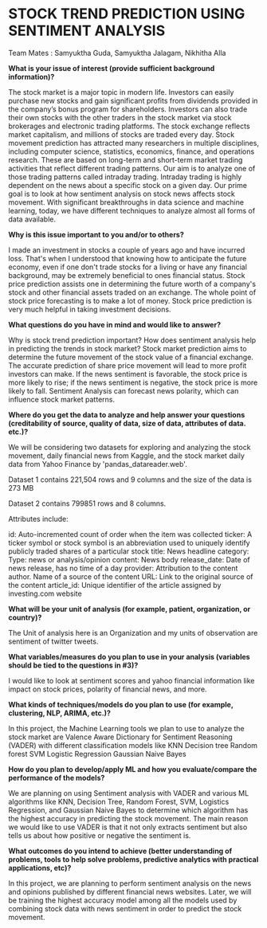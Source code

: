 # STOCK TREND PREDICTION USING SENTIMENT ANALYSIS

Team Mates : Samyuktha Guda, Samyuktha Jalagam, Nikhitha Alla

**What is your issue of interest (provide sufficient background information)?**

The stock market is a major topic in modern life. Investors can easily purchase new stocks and gain significant profits from dividends provided in the company’s bonus program for shareholders. Investors can also trade their own stocks with the other traders in the stock market via stock brokerages and electronic trading platforms. The stock exchange reflects market capitalism, and millions of stocks are traded every day. Stock movement prediction has attracted many researchers in multiple disciplines, including computer science, statistics, economics, finance, and operations research. These are based on long-term and short-term market trading activities that reflect different trading patterns. Our aim is to analyze one of those trading patterns called intraday trading. Intraday trading is highly dependent on the news about a specific stock on a given day. Our prime goal is to look at how sentiment analysis on stock news affects stock movement. With significant breakthroughs in data science and machine learning, today, we have different techniques to analyze almost all forms of data available.

**Why is this issue important to you and/or to others?**

I made an investment in stocks a couple of years ago and have incurred loss. That's when I understood that knowing how to anticipate the future economy, even if one don't trade stocks for a living or have any financial background, may be extremely beneficial to ones financial status. Stock price prediction assists one in determining the future worth of a company's stock and other financial assets traded on an exchange. The whole point of stock price forecasting is to make a lot of money. Stock price prediction is very much helpful in taking investment decisions.

**What questions do you have in mind and would like to answer?**

Why is stock trend prediction important?
How does sentiment analysis help in predicting the trends in stock market?
Stock market prediction aims to determine the future movement of the stock value of a financial exchange. The accurate prediction of share price movement will lead to more profit investors can make. If the news sentiment is favorable, the stock price is more likely to rise; if the news sentiment is negative, the stock price is more likely to fall. Sentiment Analysis can forecast news polarity, which can influence stock market patterns.

**Where do you get the data to analyze and help answer your questions (creditability of source, quality of data, size of data, attributes of data. etc.)?**

We will be considering two datasets for exploring and analyzing the stock movement, daily financial news from Kaggle, and the stock market daily data from Yahoo Finance by 'pandas_datareader.web'. 

Dataset 1 contains 221,504 rows and 9 columns and the size of the data is 273 MB

Dataset 2 contains 799851 rows and 8 columns.

Attributes include:

id: Auto-incremented count of order when the item was collected
ticker: A ticker symbol or stock symbol is an abbreviation used to uniquely identify publicly traded shares of a particular stock
title: News headline
category: Type: news or analysis/opinion
content: News body
release_date: Date of news release, has no time of a day
provider: Attribution to the content author. Name of a source of the content
URL: Link to the original source of the content
article_id: Unique identifier of the article assigned by investing.com website

**What will be your unit of analysis (for example, patient, organization, or country)?**

The Unit of analysis here is an Organization and my units of observation are sentiment of twitter tweets.

**What variables/measures do you plan to use in your analysis (variables should be tied to the questions in #3)?**

I would like to look at sentiment scores and yahoo financial information like impact on stock prices, polarity of financial news, and more.

**What kinds of techniques/models do you plan to use (for example, clustering, NLP, ARIMA, etc.)?**

In this project, the Machine Learning tools we plan to use to analyze the stock market are Valence Aware Dictionary for Sentiment Reasoning (VADER) with different classification models like
KNN
Decision tree
Random forest 
SVM
Logistic Regression 
Gaussian Naive Bayes

**How do you plan to develop/apply ML and how you evaluate/compare the performance of the models?**

We are planning on using Sentiment analysis with VADER and various ML algorithms like KNN, Decision Tree, Random Forest, SVM, Logistics Regression, and Gaussian Naive Bayes to determine which algorithm has the highest accuracy in predicting the stock movement. The main reason we would like to use VADER is that it not only extracts sentiment but also tells us about how positive or negative the sentiment is. 

**What outcomes do you intend to achieve (better understanding of problems, tools to help solve problems, predictive analytics with practical applications, etc)?**

In this project, we are planning to perform sentiment analysis on the news and opinions published by different financial news websites. Later, we will be training the highest accuracy model among all the models used by combining stock data with news sentiment in order to predict the stock movement.

